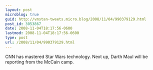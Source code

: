 ```yaml
---
layout: post
microblog: true
guid: http://vmstan-tweets.micro.blog/2008/11/04/990379129.html
post_id: 3053867
date: 2008-11-04T18:17:56-0600
lastmod: 2008-11-04T18:17:56-0600
type: post
url: /2008/11/04/990379129.html
---
```

CNN has mastered Star Wars technology. Next up, Darth Maul will be reporting from the McCain camp.
